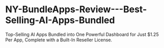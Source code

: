 # NY-BundleApps-Review---Best-Selling-AI-Apps-Bundled
Top-Selling AI Apps Bundled into One Powerful Dashboard for Just $1.25 Per App, Complete with a Built-In Reseller License.
